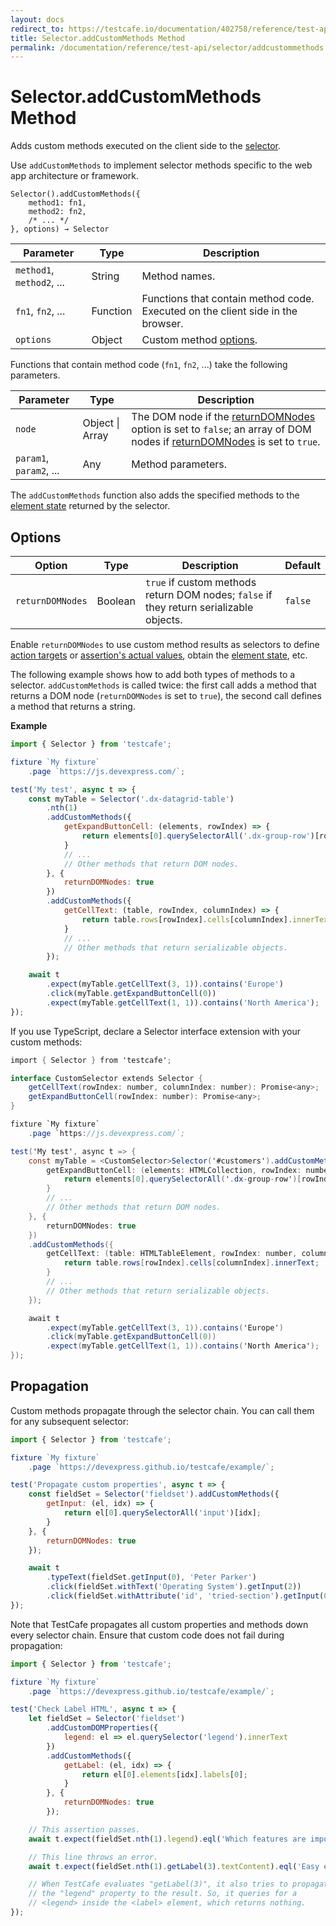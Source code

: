```yaml
---
layout: docs
redirect_to: https://testcafe.io/documentation/402758/reference/test-api/selector/addcustommethods
title: Selector.addCustomMethods Method
permalink: /documentation/reference/test-api/selector/addcustommethods.html
---
```

# Selector.addCustomMethods Method

Adds custom methods executed on the client side to the [selector](../../../guides/basic-guides/select-page-elements.md).

Use `addCustomMethods` to implement selector methods specific to the web app architecture or framework.

```text
Selector().addCustomMethods({
    method1: fn1,
    method2: fn2,
    /* ... */
}, options) → Selector
```

Parameter                     | Type     | Description
----------------------------- | -------- | -----------
`method1`, `method2`, ...     | String   | Method names.
`fn1`, `fn2`, ...             | Function | Functions that contain method code. Executed on the client side in the browser.
`options`                     | Object   | Custom method [options](#options).

Functions that contain method code (`fn1`, `fn2`, ...) take the following parameters.

Parameter               | Type                | Description
----------------------- | ------------------- | -----------
`node`                  | Object &#124; Array | The DOM node if the [returnDOMNodes](#options) option is set to `false`; an array of DOM nodes if [returnDOMNodes](#options) is set to `true`.
`param1`, `param2`, ... | Any      | Method parameters.

The `addCustomMethods` function also adds the specified methods to the [element state](../domnodestate.md) returned by the selector.

## Options

Option           | Type     | Description     | Default
---------------- | -------- | --------------  | -------
`returnDOMNodes` | Boolean  | `true` if custom methods return DOM nodes; `false` if they return serializable objects. | `false`

Enable `returnDOMNodes` to use custom method results as selectors to define [action targets](../../../guides/basic-guides/select-page-elements.md#define-action-targets) or [assertion's actual values](../../../guides/basic-guides/select-page-elements.md#define-assertion-actual-value), obtain the [element state](../../../guides/basic-guides/select-page-elements.md#obtain-element-state), etc.

The following example shows how to add both types of methods to a selector. `addCustomMethods` is called twice: the first call adds a method that returns a DOM node (`returnDOMNodes` is set to `true`), the second call defines a method that returns a string.

**Example**

```js
import { Selector } from 'testcafe';

fixture `My fixture`
    .page `https://js.devexpress.com/`;

test('My test', async t => {
    const myTable = Selector('.dx-datagrid-table')
        .nth(1)
        .addCustomMethods({
            getExpandButtonCell: (elements, rowIndex) => {
                return elements[0].querySelectorAll('.dx-group-row')[rowIndex].cells[0];
            }
            // ...
            // Other methods that return DOM nodes.
        }, {
            returnDOMNodes: true
        })
        .addCustomMethods({
            getCellText: (table, rowIndex, columnIndex) => {
                return table.rows[rowIndex].cells[columnIndex].innerText;
            }
            // ...
            // Other methods that return serializable objects.
        });

    await t
        .expect(myTable.getCellText(3, 1)).contains('Europe')
        .click(myTable.getExpandButtonCell(0))
        .expect(myTable.getCellText(1, 1)).contains('North America');
});
```

If you use TypeScript, declare a Selector interface extension with your custom methods:

<!--
The `redcarpet` library ignores `ts` code and renders it as a plain text without code highligting.
We can't use `js` here too. It's rendered wrong because of the type casting syntax. `csharp` looks
ok for TypeScript code highlighting so we'll use it until we are not fixed the problem with `redcarpet`.
-->

```csharp
import { Selector } from 'testcafe';

interface CustomSelector extends Selector {
    getCellText(rowIndex: number, columnIndex: number): Promise<any>;
    getExpandButtonCell(rowIndex: number): Promise<any>;
}

fixture `My fixture`
    .page `https://js.devexpress.com/`;

test('My test', async t => {
    const myTable = <CustomSelector>Selector('#customers').addCustomMethods({
        getExpandButtonCell: (elements: HTMLCollection, rowIndex: number) => {
            return elements[0].querySelectorAll('.dx-group-row')[rowIndex].cells[0];
        }
        // ...
        // Other methods that return DOM nodes.
    }, {
        returnDOMNodes: true
    })
    .addCustomMethods({
        getCellText: (table: HTMLTableElement, rowIndex: number, columnIndex: number) => {
            return table.rows[rowIndex].cells[columnIndex].innerText;
        }
        // ...
        // Other methods that return serializable objects.
    });

    await t
        .expect(myTable.getCellText(3, 1)).contains('Europe')
        .click(myTable.getExpandButtonCell(0))
        .expect(myTable.getCellText(1, 1)).contains('North America');
});
```

## Propagation

Custom methods propagate through the selector chain. You can call them for any subsequent selector:

```js
import { Selector } from 'testcafe';

fixture `My fixture`
    .page `https://devexpress.github.io/testcafe/example/`;

test('Propagate custom properties', async t => {
    const fieldSet = Selector('fieldset').addCustomMethods({
        getInput: (el, idx) => {
            return el[0].querySelectorAll('input')[idx];
        }
    }, {
        returnDOMNodes: true
    });

    await t
        .typeText(fieldSet.getInput(0), 'Peter Parker')
        .click(fieldSet.withText('Operating System').getInput(2))
        .click(fieldSet.withAttribute('id', 'tried-section').getInput(0));
});
```

Note that TestCafe propagates all custom properties and methods down every selector chain. Ensure that custom code does not fail during propagation:

```js
import { Selector } from 'testcafe';

fixture `My fixture`
    .page `https://devexpress.github.io/testcafe/example/`;

test('Check Label HTML', async t => {
    let fieldSet = Selector('fieldset')
        .addCustomDOMProperties({
            legend: el => el.querySelector('legend').innerText
        })
        .addCustomMethods({
            getLabel: (el, idx) => {
                return el[0].elements[idx].labels[0];
            }
        }, {
            returnDOMNodes: true
        });

    // This assertion passes.
    await t.expect(fieldSet.nth(1).legend).eql('Which features are important to you:');

    // This line throws an error.
    await t.expect(fieldSet.nth(1).getLabel(3).textContent).eql('Easy embedding into a Continuous integration system');

    // When TestCafe evaluates "getLabel(3)", it also tries to propagate
    // the "legend" property to the result. So, it queries for a
    // <legend> inside the <label> element, which returns nothing.
});
```
